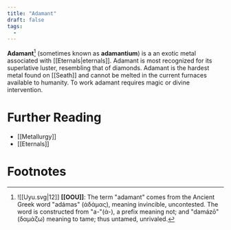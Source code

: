 ```yaml
---
title: "Adamant"
draft: false
tags:
  - 
---
```


**Adamant**[^ada] (sometimes known as **adamantium**) is a an exotic metal associated with [[Eternals|eternals]]. Adamant is most recognized for its superlative luster, resembling that of diamonds. Adamant is the hardest metal found on [[Seath]] and cannot be melted in the current furnaces available to humanity. To work adamant requires magic or divine intervention.

# Further Reading
- [[Metallurgy]]
- [[Eternals]]

# Footnotes
[^ada]: ![[Uyu.svg|12]] **[[OOU]]**: The term "adamant" comes from the Ancient Greek word "adámas" (ἀδάμας), meaning invincible, uncontested. The word is constructed from "a-"(ἀ-), a prefix meaning not; and "damázō" (δαμάζω) meaning to tame; thus untamed, unrivaled.